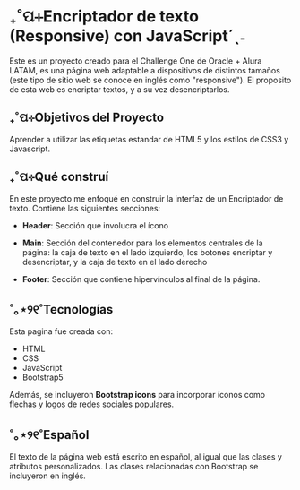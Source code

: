 # ₊˚ପ⊹Encriptador de texto (Responsive) con JavaScript´ˎ˗

Este es un proyecto creado para el Challenge One de Oracle + Alura LATAM, es una página web 
adaptable a dispositivos de distintos tamaños (este tipo de sitio web se conoce en inglés como 
"responsive"). El proposito de esta web es encriptar textos, y a su vez desencriptarlos.

## ₊˚ପ⊹Objetivos del Proyecto
Aprender a utilizar las etiquetas estandar de HTML5 y los estilos de CSS3 y Javascript.

## ₊˚ପ⊹Qué construí
En este proyecto me enfoqué en construir la interfaz de un Encriptador de texto. Contiene las siguientes secciones:

* **Header**: Sección que involucra el ícono

* **Main**: Sección del contenedor para los elementos centrales de la página: la caja de texto en el lado izquierdo, los botones encriptar y desencriptar, y la caja de texto en el lado derecho

* **Footer**: Sección que contiene hipervínculos al final de la página.


## ˚｡⋆୨୧˚Tecnologías

Esta pagina fue creada con:
* HTML
* CSS
* JavaScript
* Bootstrap5

Además, se incluyeron **Bootstrap icons** para incorporar íconos como flechas y logos de 
redes sociales populares.

## ˚｡⋆୨୧˚Español 

El texto de la página web está escrito en español, al igual que las clases y atributos
personalizados. Las clases relacionadas con Bootstrap se incluyeron en inglés.


